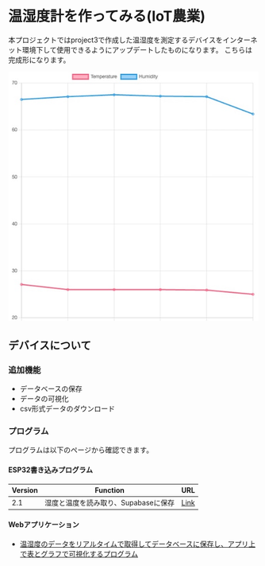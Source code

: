 <head>
  <link href="../css/extra.css" rel="stylesheet"></link>
</head>

# 温湿度計を作ってみる(IoT農業)

本プロジェクトではproject3で作成した温湿度を測定するデバイスをインターネット環境下して使用できるようにアップデートしたものになります。
こちらは完成形になります。

![](../images/prototype/prototype4/prototype4.jpg#center)

## デバイスについて

### 追加機能
- データベースの保存
- データの可視化
- csv形式データのダウンロード

### プログラム
プログラムは以下のページから確認できます。

#### ESP32書き込みプログラム

| Version |Function| URL |
| ------- | ------ | --- |
|    2.1  | 湿度と温度を読み取り、Supabaseに保存 | [Link](https://github.com/ATSU3/iot-agri_arduino/blob/main/arduino/prototype_v2.1/prototype_v2.1.ino) |

#### Webアプリケーション
- [温湿度のデータをリアルタイムで取得してデータベースに保存し、アプリ上で表とグラフで可視化するプログラム](https://github.com/ATSU3/supabase_DHT22)
